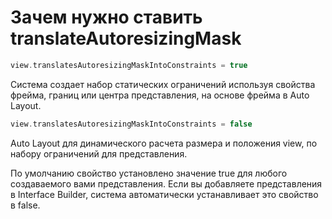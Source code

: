 # Зачем нужно ставить translateAutoresizingMask


```swift
view.translatesAutoresizingMaskIntoConstraints = true
```
Система создает набор статических ограничений используя свойства фрейма, границ или центра представления, на основе фрейма в Auto Layout.

```swift
view.translatesAutoresizingMaskIntoConstraints = false
```
Auto Layout для динамического расчета размера и положения view, по набору ограничений для представления.

По умолчанию свойство установлено значение true для любого создаваемого вами представления. Если вы добавляете представления в Interface Builder, система автоматически устанавливает это свойство в false.
